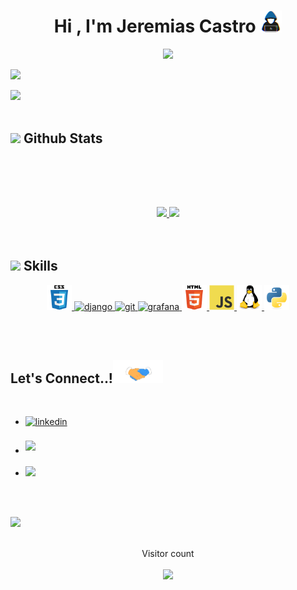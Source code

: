 
<h1 align="center"><b>Hi , I'm Jeremias Castro </b><img src="https://github.com/0xAbdulKhalid/0xAbdulKhalid/raw/main/assets/mdImages/about_me.gif" width="35"></h1>

<p align="center">
  <a href="https://github.com/DenverCoder1/readme-typing-svg"><img src="https://readme-typing-svg.herokuapp.com?font=Hack+Nerd+Fonts&color=42C920&size=25&center=true&vCenter=true&width=800&height=100&lines=I'm+passionate+about+open-source+software..&hearts;++;Linux+lover+exploring+endless+possibilities,;Lifelong+learner+and+coding+enthusiast,;Committed+to+positive+change,;Life+is+better+with+cats,;Thank+you+for+visiting+my+profile..<3"></a>
</p>

<a href=#><img src="https://user-images.githubusercontent.com/56790144/221336513-e7ce2422-056e-4e22-8293-ad17c88e3a05.svg"></a>

<img src="https://user-images.githubusercontent.com/73097560/115834477-dbab4500-a447-11eb-908a-139a6edaec5c.gif"><br><br>

## <picture><img src = "https://media.giphy.com/media/iY8CRBdQXODJSCERIr/giphy.gif" width = 50px></picture> **Github Stats**
<br>

<br><br>

<div align="center">

<a href="https://github.com/jerec4str0/">
  
  <img src="https://github-readme-stats.vercel.app/api?username=jerec4str0&include_all_commits=true&count_private=true&show_icons=true&line_height=20&title_color=42C920&icon_color=2234AE&text_color=42C920&bg_color=0,000000,000000" width="450"/>
  
  <img src="https://github-readme-stats.vercel.app/api/top-langs?username=jerec4str0&show_icons=true&locale=en&layout=compact&line_height=20&title_color=42C920&icon_color=2234AE&text_color=42C920&bg_color=0,000000,000000" width="400" />

</a>
</div>
<br><br>


## <img src="https://media2.giphy.com/media/QssGEmpkyEOhBCb7e1/giphy.gif?cid=ecf05e47a0n3gi1bfqntqmob8g9aid1oyj2wr3ds3mg700bl&rid=giphy.gif" width ="25"><b> Skills</b>
<p align="center"> <a href="https://www.w3schools.com/css/" target="_blank" rel="noreferrer"> <img src="https://raw.githubusercontent.com/devicons/devicon/master/icons/css3/css3-original-wordmark.svg" alt="css3" width="40" height="40"/> </a> <a href="https://www.djangoproject.com/" target="_blank" rel="noreferrer"> <img src="https://cdn.worldvectorlogo.com/logos/django.svg" alt="django" width="40" height="40"/> </a> </a> <a href="https://git-scm.com/" target="_blank" rel="noreferrer"> <img src="https://www.vectorlogo.zone/logos/git-scm/git-scm-icon.svg" alt="git" width="40" height="40"/> </a> <a href="https://grafana.com" target="_blank" rel="noreferrer"> <img src="https://www.vectorlogo.zone/logos/grafana/grafana-icon.svg" alt="grafana" width="40" height="40"/> </a> <a href="https://www.w3.org/html/" target="_blank" rel="noreferrer"> <img src="https://raw.githubusercontent.com/devicons/devicon/master/icons/html5/html5-original-wordmark.svg" alt="html5" width="40" height="40"/> </a> <a href="https://developer.mozilla.org/en-US/docs/Web/JavaScript" target="_blank" rel="noreferrer"> <img src="https://raw.githubusercontent.com/devicons/devicon/master/icons/javascript/javascript-original.svg" alt="javascript" width="40" height="40"/> </a> <a href="https://www.linux.org/" target="_blank" rel="noreferrer"> <img src="https://raw.githubusercontent.com/devicons/devicon/master/icons/linux/linux-original.svg" alt="linux" width="40" height="40"/> </a> <a href="https://www.python.org" target="_blank" rel="noreferrer"> <img src="https://raw.githubusercontent.com/devicons/devicon/master/icons/python/python-original.svg" alt="python" width="40" height="40"/> </a> </p>
</div>

<br><br>


## <b> Let's Connect..!</b><img src="https://github.com/0xAbdulKhalid/0xAbdulKhalid/raw/main/assets/mdImages/handshake.gif" width ="80">
<br>
<div align='left'>

<ul>

<li>
<a href="https://www.linkedin.com/in/jerem%C3%ADas-castro-6836431b5" target="_blank">
<img src="https://img.shields.io/badge/linkedin:  Jeremias Castro-%2300acee.svg?color=405DE6&style=for-the-badge&logo=linkedin&logoColor=white" alt=linkedin style="margin-bottom: 5px;"/>
</a>
</li>

<br>

<li>
<a href="mailto:jerecastro2012@gmail.com" target="_blank">
<img src="https://img.shields.io/badge/gmail:  jerecastro2012-%23EA4335.svg?style=for-the-badge&logo=gmail&logoColor=white" t=mail style="margin-bottom: 5px;" />
</a>
</li>

<br>
	
<li>
<a href="https://jerec4str0.github.io/" target="_blank">
<img src="https://img.shields.io/badge/website-000000?style=for-the-badge&logo=About.me&logoColor=white style="margin-bottom: 5px;" />
</a>
</li>
	 
</ul>
</div>

<br><br>

<img src="https://user-images.githubusercontent.com/73097560/115834477-dbab4500-a447-11eb-908a-139a6edaec5c.gif"><br><br>


<p align="center"> 
  Visitor count<br><br>
  <img src="https://profile-counter.glitch.me/jerec4str0/count.svg" />
</p>


